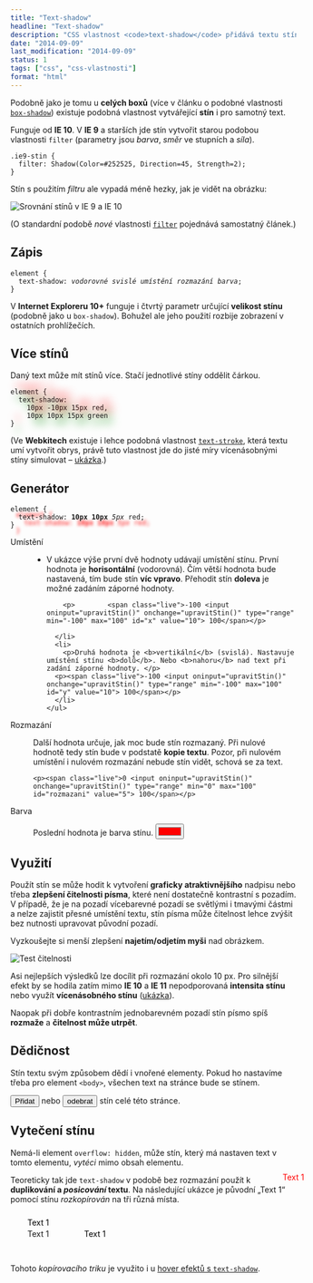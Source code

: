 ```yaml
---
title: "Text-shadow"
headline: "Text-shadow"
description: "CSS vlastnost <code>text-shadow</code> přidává textu stín."
date: "2014-09-09"
last_modification: "2014-09-09"
status: 1
tags: ["css", "css-vlastnosti"]
format: "html"
---
```


<p>Podobně jako je tomu u <b>celých boxů</b> (více v článku o podobné vlastnosti <a href="/box-shadow"><code>box-shadow</code></a>) existuje podobná vlastnost vytvářející <b>stín</b> i pro samotný text.</p>

<p>Funguje od <b>IE 10</b>. V <b>IE 9</b> a starších jde stín vytvořit starou podobou vlastnosti <code>filter</code> (parametry jsou <i>barva</i>, <i>směr</i> ve stupních a <i>síla</i>).</p>

<pre><code>.ie9-stin {
  filter: Shadow(Color=#252525, Direction=45, Strength=2);
}</code></pre>

<p>Stín s použitím <i>filtru</i> ale vypadá méně hezky, jak je vidět na obrázku:</p>

<p><img src="/files/text-shadow/srovnani.png" alt="Srovnání stínů v IE 9 a IE 10" class="border"></p>

<p>(O standardní podobě <i>nové</i> vlastnosti <a href="/filter"><code>filter</code></a> pojednává samostatný článek.)</p>

<h2 id="zapis">Zápis</h2>

<pre><code>element {
  text-shadow: <i>vodorovné</i> <i>svislé umístění</i> <i>rozmazání</i> <i>barva</i>;
}</code></pre>

<p>V <b>Internet Exploreru 10+</b> funguje i čtvrtý parametr určující <b>velikost stínu</b> (podobně jako u <code>box-shadow</code>). Bohužel ale jeho použití rozbije zobrazení v ostatních prohlížečích.</p>

<h2 id="vice-stinu">Více stínů</h2>

<p>Daný text může mít stínů více. Stačí jednotlivé stíny oddělit čárkou.</p>

<pre style="overflow: visible; text-shadow: 
    10px -10px 15px red,
    10px 10px 15px green"><code>element {
  text-shadow: 
    10px -10px 15px red,
    10px 10px 15px green
}</code></pre>

<p>(Ve <b>Webkitech</b> existuje i lehce podobná vlastnost <a href="/text-stroke"><code>text-stroke</code></a>, která textu umí vytvořit obrys, právě tuto vlastnost jde do jisté míry vícenásobnými stíny simulovat – <a href="https://kod.djpw.cz/xmfb">ukázka</a>.)</p>


<h2 id="generator">Generátor</h2>
<pre id="test" style="text-shadow: 10px 10px 5px red; overflow: visible"><code>element {
  text-shadow: <span id="test-css"><b>10px 10px</b> <i>5px</i> red</span>;
}</code></pre>

<script>
  function el(id) {
    return document.getElementById(id);
  }
  function upravitStin() {
    var css = el("x").value + "px " + el("y").value + "px " + el("rozmazani").value + "px " + /*el("velikost").value + "px " +*/ el("barva").value;
    el("test").style.textShadow = css;
    el("test-css").innerHTML = css;
  }
</script>

<dl>
  
 
  <dt id="offset">Umístění</dt>
  <dd>  
    <ul>
      <li>
        <p>V ukázce výše první dvě hodnoty udávají umístění stínu. První hodnota je <b>horisontální</b> (vodorovná). Čím větší hodnota bude nastavená, tím bude stín <b>víc vpravo</b>. Přehodit stín <b>doleva</b> je možné zadáním záporné hodnoty.
        </p>
        
        <p>        <span class="live">-100 <input oninput="upravitStin()" onchange="upravitStin()" type="range" min="-100" max="100" id="x" value="10"> 100</span></p>
        
      </li>
      <li>
        <p>Druhá hodnota je <b>vertikální</b> (svislá). Nastavuje umístění stínu <b>dolů</b>. Nebo <b>nahoru</b> nad text při zadání záporné hodnoty. </p>
      <p><span class="live">-100 <input oninput="upravitStin()" onchange="upravitStin()" type="range" min="-100" max="100" id="y" value="10"> 100</span></p>
      </li>
    </ul>
  </dd>
  
  <dt id="blur">Rozmazání</dt>
  <dd>
    <p>Další hodnota určuje, jak moc bude stín rozmazaný. Při nulové hodnotě tedy stín bude v podstatě <b>kopie textu</b>. Pozor, při nulovém umístění i nulovém rozmazání nebude stín vidět, schová se za text. 
    </p>
    
    <p><span class="live">0 <input oninput="upravitStin()" onchange="upravitStin()" type="range" min="0" max="100" id="rozmazani" value="5"> 100</span></p>
    
  </dd>
  <!--
  <dt id="spread">Velikost</dt>
  <dd>
    <p>Dokáže roztáhnout stín všemi směry. Funkční pouze v <b>IE</b>. </p>
    <p><span class="live">0 <input oninput="upravitStin()" onchange="upravitStin()" type="range" min="0" max="100" id="velikost" value="0"> 100</span></p>
  </dd>
  -->
  <dt id="color">Barva</dt>
  <dd>
    <p>Poslední hodnota je barva stínu. <span class="live"><input oninput="upravitStin()" onchange="upravitStin()" type="color" value="#ff0000" id="barva"></span></p>    
  </dd>
</dl>


<h2 id="vyuziti">Využití</h2>

<p>Použít stín se může hodit k vytvoření <b>graficky atraktivnějšího</b> nadpisu nebo třeba <b>zlepšení čitelnosti písma</b>, které není dostatečně kontrastní s pozadím. V případě, že je na pozadí vícebarevné pozadí se světlými i tmavými částmi a nelze zajistit přesné umístění textu, stín písma může čitelnost lehce zvýšit bez nutnosti upravovat původní pozadí.</p>

<p>Vyzkoušejte si menší zlepšení <b>najetím/odjetím myši</b> nad obrázkem.</p>

<div class="live">
  <img src="/files/text-shadow/horsi.jpg" onmouseover="this.src=this.src.replace('horsi','lepsi')" onmouseout="this.src=this.src.replace('lepsi','horsi')" alt="Test čitelnosti">
</div>

<!-- Ukázka: https://kod.djpw.cz/pmfb -->

<p>Asi nejlepších výsledků lze docílit při rozmazání okolo 10 px. Pro silnější efekt by se hodila zatím mimo <b>IE 10</b> a <b>IE 11</b> nepodporovaná <b>intensita stínu</b> nebo využít <b>vícenásobného stínu</b> (<a href="https://kod.djpw.cz/anfb">ukázka</a>).</p>

<p>Naopak při dobře kontrastním jednobarevném pozadí stín písmo spíš <b>rozmaže</b> a <b>čitelnost může utrpět</b>.</p>


<h2 id="dedicnost">Dědičnost</h2>

<p>Stín textu svým způsobem dědí i vnořené elementy. Pokud ho nastavíme třeba pro element <code>&lt;body></code>, všechen text na stránce bude se stínem.</p>

<p><button onclick='document.body.style.textShadow = "10px 10px 5px #0D6AB7"'>Přidat</button> nebo <button onclick='document.body.style.textShadow = ""'>odebrat</button> stín celé této stránce.</p>

<h2 id="overflow">Vytečení stínu</h2>

<p>Nemá-li element <code>overflow: hidden</code>, může stín, který má nastaven text v tomto elementu, <i>vytéci</i> mimo obsah elementu.</p>

<p>Teoreticky tak jde <code>text-shadow</code> v podobě bez rozmazání použít k <b>duplikování a <i>posicování</i> textu</b>. Na následující ukázce je původní „Text 1“ pomocí stínu <i>rozkopírován</i> na tři různá místa.</p>

<div class="live">
  <span style="padding: 30px; display: inline-block; text-shadow: 100px 0px 0 #000, 0px -20px 0 #000, 450px -100px 0 red">Text 1</span>
</div>

<p>Tohoto <i>kopírovacího</i> <i>triku</i> je využito i u <a href="/hover-efekty-text-shadow">hover efektů s <code>text-shadow</code></a>.</p>